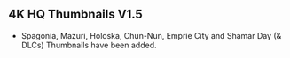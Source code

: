 ## 4K HQ Thumbnails V1.5
- Spagonia, Mazuri, Holoska, Chun-Nun, Emprie City and Shamar Day (& DLCs) Thumbnails have been added.
